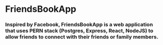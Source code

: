 # FriendsBookApp

### Inspired by Facebook, FriendsBookApp is a web application that uses PERN stack (Postgres, Express, React, NodeJS) to allow friends to connect with their friends or family members.
